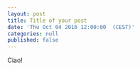```yaml
---
layout: post
title: Title of your post
date: 'Thu Oct 04 2016 12:00:00  (CEST)'
categories: null
published: false
---
```



Ciao!
